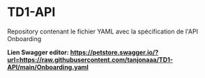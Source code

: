 # TD1-API
Repository contenant le fichier YAML avec la spécification de l'API Onboarding

**Lien Swagger editor: https://petstore.swagger.io/?url=https://raw.githubusercontent.com/tanjonaaa/TD1-API/main/Onboarding.yaml**
